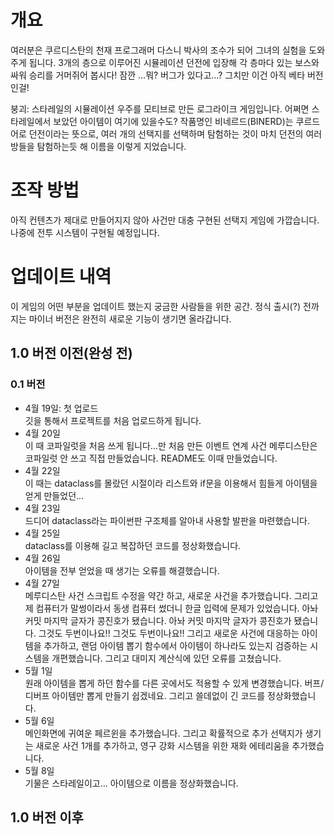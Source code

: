 # 개요
여러분은 쿠르디스탄의 천재 프로그래머 다스니 박사의 조수가 되어 그녀의 실험을 도와주게 됩니다. 3개의 층으로 이루어진 시뮬레이션 던전에 입장해 각 층마다 있는 보스와 싸워 승리를 거머쥐어 봅시다! 잠깐 …뭐? 버그가 있다고…? 그치만 이건 아직 베타 버전인걸!

붕괴: 스타레일의 시뮬레이션 우주를 모티브로 만든 로그라이크 게임입니다. 어쩌면 스타레일에서 보았던 아이템이 여기에 있을수도? 작품명인 비네르드(BINERD)는 쿠르드어로 던전이라는 뜻으로, 여러 개의 선택지를 선택하며 탐험하는 것이 마치 던전의 여러 방들을 탐험하는듯 해 이름을 이렇게 지었습니다.

# 조작 방법
아직 컨텐츠가 제대로 만들어지지 않아 사건만 대충 구현된 선택지 게임에 가깝습니다. 나중에 전투 시스템이 구현될 예정입니다.
# 업데이트 내역
이 게임의 어떤 부분을 업데이트 했는지 궁금한 사람들을 위한 공간. 정식 출시(?) 전까지는 마이너 버전은 완전히 새로운 기능이 생기면 올라갑니다.
## 1.0 버전 이전(완성 전)
### 0.1 버전
* 4월 19일: 첫 업로드
<br>깃을 통해서 프로젝트를 처음 업로드하게 됩니다.
* 4월 20일
<br>이 때 코파일럿을 처음 쓰게 됩니다...만 처음 만든 이벤트 연계 사건 메루디스탄은 코파일럿 안 쓰고 직접 만들었습니다. README도 이때 만들었습니다.
* 4월 22일
<br>이 때는 dataclass를 몰랐던 시절이라 리스트와 if문을 이용해서 힘들게 아이템을 얻게 만들었던...
* 4월 23일
<br>드디어 dataclass라는 파이썬판 구조체를 알아내 사용할 발판을 마련했습니다.
* 4월 25일
<br>dataclass를 이용해 길고 복잡하던 코드를 정상화했습니다.
* 4월 26일
<br>아이템을 전부 얻었을 때 생기는 오류를 해결했습니다.
* 4월 27일
<br>메루디스탄 사건 스크립트 수정을 약간 하고, 새로운 사건을 추가했습니다. 그리고 제 컴퓨터가 말썽이라서 동생 컴퓨터 썼더니 한글 입력에 문제가 있었습니다. 아놔 커밋 마지막 글자가 콩진호가 됐습니다. 아놔 커밋 마지막 글자가 콩진호가 됐습니다. 그것도 두번이나요!! 그것도 두번이나요!! 그리고 새로운 사건에 대응하는 아이템을 추가하고, 랜덤 아이템 뽑기 함수에서 아이템이 하나라도 있는지 검증하는 시스템을 개편했습니다. 그리고 대미지 계산식에 있던 오류를 고쳤습니다.
* 5월 1일
<br>원래 아이템을 뽑게 하던 함수를 다른 곳에서도 적용할 수 있게 변경했습니다. 버프/디버프 아이템만 뽑게 만들기 쉽겠네요. 그리고 쓸데없이 긴 코드를 정상화했습니다.
* 5월 6일
<br>메인화면에 귀여운 페르윈을 추가했습니다. 그리고 확률적으로 추가 선택지가 생기는 새로운 사건 1개를 추가하고, 영구 강화 시스템을 위한 재화 에테리움을 추가했습니다.
* 5월 8일
<br>기물은 스타레일이고... 아이템으로 이름을 정상화했습니다.
## 1.0 버전 이후
